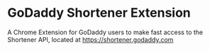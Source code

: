 # GoDaddy Shortener Extension

A Chrome Extension for GoDaddy users to make fast access to the Shortener API, located at https://shortener.godaddy.com